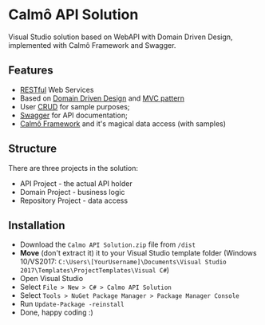 
# Calmô API Solution

Visual Studio solution based on WebAPI with Domain Driven Design, implemented with Calmô Framework and Swagger.

## Features
- [RESTful](https://docs.oracle.com/javaee/6/tutorial/doc/gijqy.html) Web Services
- Based on [Domain Driven Design](https://www.wikiwand.com/en/Domain-driven_design) and [MVC pattern](https://www.wikiwand.com/en/Model%E2%80%93view%E2%80%93controller)
- User [CRUD](https://www.wikiwand.com/en/Create,_read,_update_and_delete) for sample purposes;
- [Swagger](https://swagger.io/) for API documentation;
- [Calmô Framework](https://github.com/calmo-framework/calmo-net) and it's magical data access (with samples)

## Structure
There are three projects in the solution:
- API Project - the actual API holder
- Domain Project - business logic
- Repository Project - data access

## Installation
- Download the ```Calmo API Solution.zip``` file from ```/dist```
- **Move** (don't extract it) it to your Visual Studio template folder (Windows 10/VS2017: ```C:\Users\[YourUsername]\Documents\Visual Studio 2017\Templates\ProjectTemplates\Visual C#```)
- Open Visual Studio
- Select ```File > New > C# > Calmo API Solution```
- Select ```Tools > NuGet Package Manager > Package Manager Console ```
- Run ```Update-Package -reinstall```
- Done, happy coding :)
